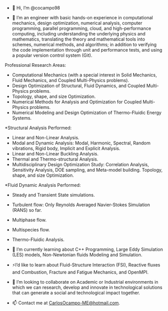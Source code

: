 - 👋 Hi, I’m @cocampo98

- 👀 I’m an engineer with basic hands-on experience in computational mechanics, design optimization, numerical analysis, computer programming, parallel programming, cloud, and high-performance computing, including understanding the underlying physics and mathematics, translating the theory and mathematical tools into schemes, numerical methods, and algorithms; in addition to verifying the code implementation through unit and performance tests, and using a popular version control system (Git).

Professional Research Areas:

- Computational Mechanics (with a special interest in Solid Mechanics, Fluid Mechanics, and Coupled Multi-Physics problems).
- Design Optimization of Structural, Fluid Dynamics, and Coupled Multi-Physics problems.
- Topology, shape, and size Optimization.
- Numerical Methods for Analysis and Optimization for Coupled Multi-Physics problems.
- Numerical Modeling and Design Optimization of Thermo-Fluidic Energy Systems.

*Structural Analysis Performed:

- Linear and Non-Linear Analysis.
- Modal and Dynamic Analysis: Modal, Harmonic, Spectral, Random vibrations, Rigid body, Implicit and Explicit Analysis.
- Linear and Non-Linear Buckling Analysis.
- Thermal and Thermo-structural Analysis.
- Multidisciplinary Design Optimization Study: Correlation Analysis, Sensitivity Analysis, DOE sampling, and Meta-model building. Topology, shape, and size Optimization.

*Fluid Dynamic Analysis Performed:

- Steady and Transient State simulations.
- Turbulent flow: Only Reynolds Averaged Navier-Stokes Simulation (RANS) so far.
- Multiphase flow.
- Multispecies flow.
- Thermo-Fluidic Analysis.

- 🌱 I’m currently learning about C++ Programming, Large Eddy Simulation (LES) models, Non-Newtonian fluids Modeling and Simulation.
- :zap:I’d like to learn about Fluid-Structure Interaction (FSI), Reactive fluxes and Combustion, Fracture and Fatigue Mechanics, and OpenMPI.
- 💞️ I’m looking to collaborate on Academic or Industrial environments in which we can research, develop and innovate in technological solutions that can generate a social and technological impact together.
- 📫 Contact me at CarlosOcampo-ME@hotmail.com.
